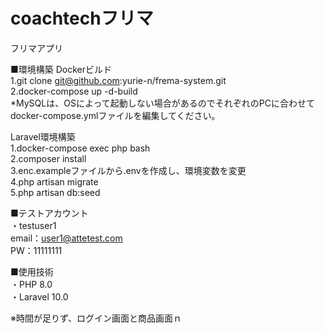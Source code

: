 # coachtechフリマ
フリマアプリ

■環境構築
Dockerビルド<br>
1.git clone git@github.com:yurie-n/frema-system.git<br>
2.docker-compose up -d-build<br>
*MySQLは、OSによって起動しない場合があるのでそれぞれのPCに合わせてdocker-compose.ymlファイルを編集してください。<br>

Laravel環境構築<br>
1.docker-compose exec php bash<br>
2.composer install<br>
3.enc.exampleファイルから.envを作成し、環境変数を変更<br>
4.php artisan migrate<br>
5.php artisan db:seed<br>

■テストアカウント<br>
・testuser1<br>
  email：user1@attetest.com<br>
  PW：11111111<br>

■使用技術<br>
・PHP 8.0<br>
・Laravel 10.0<br>

※時間が足りず、ログイン画面と商品画面ｎ
